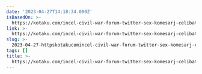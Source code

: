 ```yaml
---
date: '2023-04-27T14:18:34.000Z'
isBasedOn: >-
  https://kotaku.com/incel-civil-war-forum-twitter-sex-komesarj-celibate-1850380023?rev=1682543775749
link: >-
  https://kotaku.com/incel-civil-war-forum-twitter-sex-komesarj-celibate-1850380023?rev=1682543775749
slug: >-
  2023-04-27-httpskotakucomincel-civil-war-forum-twitter-sex-komesarj-celibate-1850380023rev1682543775749
tags: []
title: >-
  https://kotaku.com/incel-civil-war-forum-twitter-sex-komesarj-celibate-1850380023?rev=1682543775749
---
```


